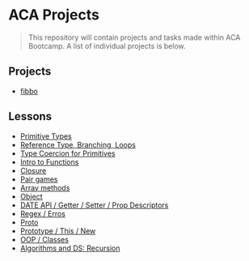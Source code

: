 # ACA Projects

> This repository will contain projects and tasks made within ACA Bootcamp.
> A list of individual projects is below.
## Projects
- [fibbo](https://github.com/Vahan11/first_repo/tree/main/fibbo)
## Lessons
- [Primitive Types](https://github.com/Vahan11/first_repo/tree/main/lesson-03-28-04-2021)
- [Reference Type, Branching, Loops](https://github.com/Vahan11/first_repo/tree/main/lesson-04-29-04-2021)
- [Type Coercion for Primitives](https://github.com/Vahan11/first_repo/tree/main/lesson-05-03-05-2021)
- [Intro to Functions](https://github.com/Vahan11/first_repo/tree/main/lesson-06-04-05-2021)
- [Closure](https://github.com/Vahan11/first_repo/tree/main/lesson-07-06-05-2021)
- [Pair games](https://github.com/Vahan11/first_repo/tree/main/lesson-09-10-05-2021)
- [Array methods](https://github.com/Vahan11/first_repo/tree/main/lesson-10-11-05-2021)
- [Object](https://github.com/Vahan11/first_repo/tree/main/lesson-12-14-05-2021)
- [DATE API / Getter / Setter / Prop Descriptors](https://github.com/Vahan11/first_repo/tree/main/lesson-13-17-05-2021)
- [Regex / Erros](https://github.com/Vahan11/first_repo/tree/main/lesson-14-18-05-2021)
- [Proto](https://github.com/Vahan11/ACA-Lessons/tree/main/lesson-15-19-05-2021)
- [Prototype / This / New](https://github.com/Vahan11/ACA-Lessons/tree/main/lesson-16-24-05-2021)
- [OOP / Classes](https://github.com/Vahan11/ACA-Lessons/tree/main/lesson-17-27-05-2021)
- [Algorithms and DS: Recursion](#)